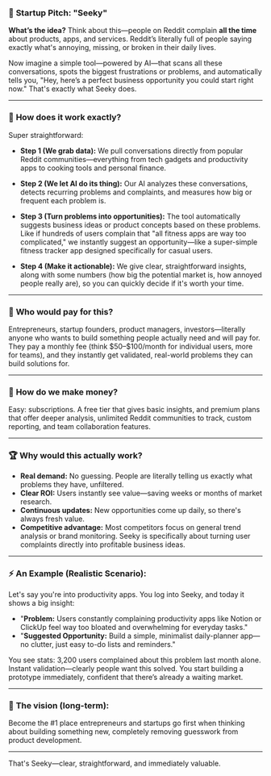
### 🚀 **Startup Pitch: "Seeky"**

**What’s the idea?**
Think about this—people on Reddit complain **all the time** about products, apps, and services. Reddit’s literally full of people saying exactly what's annoying, missing, or broken in their daily lives.

Now imagine a simple tool—powered by AI—that scans all these conversations, spots the biggest frustrations or problems, and automatically tells you, "Hey, here’s a perfect business opportunity you could start right now." That's exactly what Seeky does.

---

### 📌 **How does it work exactly?**

Super straightforward:

* **Step 1 (We grab data):**
  We pull conversations directly from popular Reddit communities—everything from tech gadgets and productivity apps to cooking tools and personal finance.

* **Step 2 (We let AI do its thing):**
  Our AI analyzes these conversations, detects recurring problems and complaints, and measures how big or frequent each problem is.

* **Step 3 (Turn problems into opportunities):**
  The tool automatically suggests business ideas or product concepts based on these problems. Like if hundreds of users complain that "all fitness apps are way too complicated," we instantly suggest an opportunity—like a super-simple fitness tracker app designed specifically for casual users.

* **Step 4 (Make it actionable):**
  We give clear, straightforward insights, along with some numbers (how big the potential market is, how annoyed people really are), so you can quickly decide if it's worth your time.

---

### 🤔 **Who would pay for this?**

Entrepreneurs, startup founders, product managers, investors—literally anyone who wants to build something people actually need and will pay for. They pay a monthly fee (think \$50–\$100/month for individual users, more for teams), and they instantly get validated, real-world problems they can build solutions for.

---

### 💸 **How do we make money?**

Easy: subscriptions. A free tier that gives basic insights, and premium plans that offer deeper analysis, unlimited Reddit communities to track, custom reporting, and team collaboration features.

---

### 🏆 **Why would this actually work?**

* **Real demand:** No guessing. People are literally telling us exactly what problems they have, unfiltered.
* **Clear ROI:** Users instantly see value—saving weeks or months of market research.
* **Continuous updates:** New opportunities come up daily, so there's always fresh value.
* **Competitive advantage:** Most competitors focus on general trend analysis or brand monitoring. Seeky is specifically about turning user complaints directly into profitable business ideas.

---

### ⚡ **An Example (Realistic Scenario):**

Let's say you're into productivity apps. You log into Seeky, and today it shows a big insight:

* "**Problem:** Users constantly complaining productivity apps like Notion or ClickUp feel way too bloated and overwhelming for everyday tasks."
* "**Suggested Opportunity:** Build a simple, minimalist daily-planner app—no clutter, just easy to-do lists and reminders."

You see stats: 3,200 users complained about this problem last month alone. Instant validation—clearly people want this solved. You start building a prototype immediately, confident that there’s already a waiting market.

---

### 🎯 **The vision (long-term):**

Become the #1 place entrepreneurs and startups go first when thinking about building something new, completely removing guesswork from product development.

---

That's Seeky—clear, straightforward, and immediately valuable.

